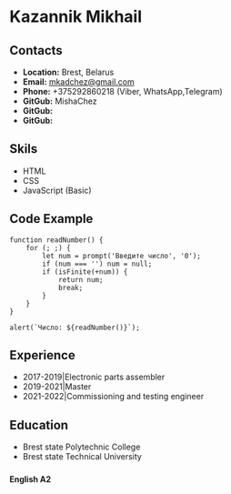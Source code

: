 # Kazannik Mikhail 

###

## Contacts
+ **Location:** Brest, Belarus
+ **Email:** mkadchez@gmail.com
+ **Phone:** +375292860218 (Viber, WhatsApp,Telegram)
+ **GitGub:** MishaChez 
+ **GitGub:**
+ **GitGub:**

###

## Skils
+ HTML
+ CSS
+ JavaScript (Basic)

###

## Code Example

    function readNumber() {
        for (; ;) {
            let num = prompt('Введите число', '0');
            if (num === '') num = null;
            if (isFinite(+num)) {
                return num;
                break;
            }
        }
    }

    alert(`Число: ${readNumber()}`);
    
###

## Experience

+ 2017-2019|Electronic parts assembler
+ 2019-2021|Master
+ 2021-2022|Сommissioning and testing engineer

###

## Education

+ Brest state Polytechnic College 
+ Brest state Technical University

###

**English A2**
